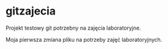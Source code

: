 # gitzajecia
Projekt testowy git potrzebny na zajęcia laboratoryjne.

Moja pierwsza zmiana pliku na potrzeby zajęć laboratoryjnych.